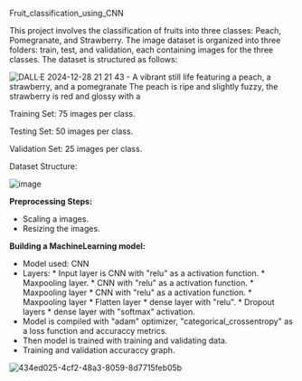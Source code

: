 Fruit_classification_using_CNN

  This project involves the classification of fruits into three classes: Peach, Pomegranate, and Strawberry. The image dataset is organized into three folders: train, test, and validation, each containing images for the three classes. The dataset is structured as follows:

![DALL·E 2024-12-28 21 21 43 - A vibrant still life featuring a peach, a strawberry, and a pomegranate  The peach is ripe and slightly fuzzy, the strawberry is red and glossy with a](https://github.com/user-attachments/assets/c81f8ca2-3e60-486a-963f-9ebd6e76b394)


Training Set: 75 images per class.

Testing Set: 50 images per class.

Validation Set: 25 images per class.

Dataset Structure:

![image](https://github.com/user-attachments/assets/f2bc46c1-8a13-4a83-8b86-e5852e61048a)

**Preprocessing Steps:**
* Scaling a images.
* Resizing the images.

**Building a MachineLearning model:**
* Model used: CNN
* Layers: *  Input layer is CNN with "relu" as a activation function.
          *  Maxpooling layer.
          *  CNN with "relu" as a activation function.
          *  Maxpooling layer
          *  CNN with "relu" as a activation function.
          *  Maxpooling layer
          *  Flatten layer
          *  dense layer with "relu".
          *  Dropout layers
          *  dense layer with "softmax" activation.
* Model is compiled with "adam" optimizer, "categorical_crossentropy" as a loss function and accuraccy metrics.
* Then model is trained with training and validating data.
* Training and validation accuraccy graph.

![434ed025-4cf2-48a3-8059-8d7715feb05b](https://github.com/user-attachments/assets/d12a9add-f6c0-4038-a563-920a25fcba5e)


  
